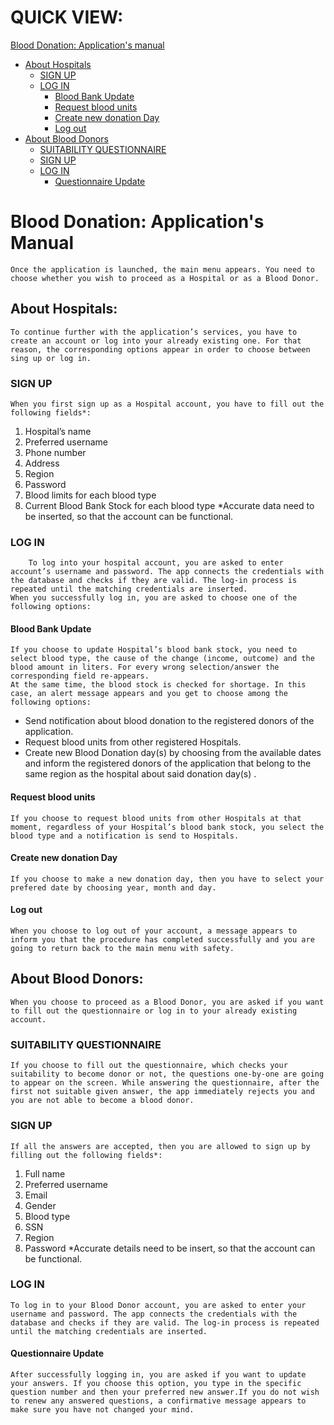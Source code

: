# QUICK VIEW:
[Blood Donation: Application's manual](#blood-donation:-application's-manual)
- [About Hospitals](#about-hospitals:) 
  * [SIGN UP](#sign-up)
  * [LOG IN](log-in)
	- [Blood Bank Update](#blood-bank-update)
	- [Request blood units](#request-blood-units)
	- [Create new donation Day](#create-new-donation-day)
	- [Log out](#log-out)
- [About Blood Donors](#about-blood-donors)
  * [SUITABILITY QUESTIONNAIRE](#suitability-questionnaire)
  * [SIGN UP](#sign-up)
  * [LOG IN](#log-in)
  	- [Questionnaire Update](#questionnaire-update)





# Blood Donation: Application's Manual

	Once the application is launched, the main menu appears. You need to choose whether you wish to proceed as a Hospital or as a Blood Donor.  
## About Hospitals: 
	To continue further with the application’s services, you have to create an account or log into your already existing one. For that reason, the corresponding options appear in order to choose between sing up or log in.

### SIGN UP
	When you first sign up as a Hospital account, you have to fill out the following fields*:
1. Hospital’s name
2. Preferred username 
3. Phone number
4. Address
5. Region
6. Password
7. Blood limits for each blood type
8. Current Blood Bank Stock for each blood type
*Accurate data need to be inserted, so that the account can be functional.

### LOG IN
        To log into your hospital account, you are asked to enter account’s username and password. The app connects the credentials with the database and checks if they are valid. The log-in process is repeated until the matching credentials are inserted.
	When you successfully log in, you are asked to choose one of the following options:
#### Blood Bank Update
	If you choose to update Hospital’s blood bank stock, you need to select blood type, the cause of the change (income, outcome) and the blood amount in liters. For every wrong selection/answer the corresponding field re-appears.
	At the same time, the blood stock is checked for shortage. In this case, an alert message appears and you get to choose among the following options:
* Send notification about blood donation to the registered donors of the application.
* Request blood units from other registered Hospitals.
* Create new Blood Donation day(s) by choosing from the available dates and inform the registered donors of the application that belong to the same region as the hospital about said donation day(s) .

#### Request blood units
	If you choose to request blood units from other Hospitals at that moment, regardless of your Hospital’s blood bank stock, you select the blood type and a notification is send to Hospitals.

#### Create new donation Day
	If you choose to make a new donation day, then you have to select your prefered date by choosing year, month and day.

#### Log out
	When you choose to log out of your account, a message appears to inform you that the procedure has completed successfully and you are going to return back to the main menu with safety.



## About Blood Donors: 
	When you choose to proceed as a Blood Donor, you are asked if you want to fill out the questionnaire or log in to your already existing account.

### SUITABILITY QUESTIONNAIRE
	If you choose to fill out the questionnaire, which checks your suitability to become donor or not, the questions one-by-one are going to appear on the screen. While answering the questionnaire, after the first not suitable given answer, the app immediately rejects you and you are not able to become a blood donor.

### SIGN UP
	If all the answers are accepted, then you are allowed to sign up by filling out the following fields*:
1. Full name
2. Preferred username 
3. Email
4. Gender
5. Blood type
6. SSN
7. Region
8. Password
*Accurate details need to be insert, so that the account can be functional.

### LOG IN
	To log in to your Blood Donor account, you are asked to enter your username and password. The app connects the credentials with the database and checks if they are valid. The log-in process is repeated until the matching credentials are inserted.

#### Questionnaire Update
	After successfully logging in, you are asked if you want to update your answers. If you choose this option, you type in the specific question number and then your preferred new answer.If you do not wish to renew any answered questions, a confirmative message appears to make sure you have not changed your mind.

	     
